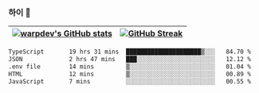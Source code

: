 
### 하이 👋
[![warpdev's GitHub stats](https://github-readme-stats.vercel.app/api?username=warpdev&show_icons=true&theme=vue-dark)](#) |[![GitHub Streak](https://github-readme-streak-stats.herokuapp.com/?user=warpdev&theme=dark)](#)
--- | --- |
<!--START_SECTION:waka-->

```txt
TypeScript       19 hrs 31 mins  █████████████████████▒░░░   84.70 %
JSON             2 hrs 47 mins   ███░░░░░░░░░░░░░░░░░░░░░░   12.12 %
.env file        14 mins         ▒░░░░░░░░░░░░░░░░░░░░░░░░   01.04 %
HTML             12 mins         ▒░░░░░░░░░░░░░░░░░░░░░░░░   00.89 %
JavaScript       7 mins          ░░░░░░░░░░░░░░░░░░░░░░░░░   00.55 %
```

<!--END_SECTION:waka-->

<!--
**warpdev/warpdev** is a ✨ _special_ ✨ repository because its `README.md` (this file) appears on your GitHub profile.

Here are some ideas to get you started:

- 🔭 I’m currently working on ...
- 🌱 I’m currently learning ...
- 👯 I’m looking to collaborate on ...
- 🤔 I’m looking for help with ...
- 💬 Ask me about ...
- 📫 How to reach me: ...
- 😄 Pronouns: ...
- ⚡ Fun fact: ...
-->
